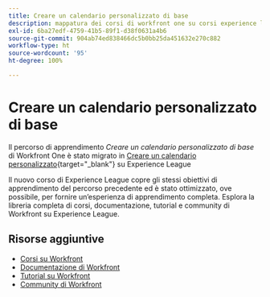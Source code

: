 ```yaml
---
title: Creare un calendario personalizzato di base
description: mappatura dei corsi di workfront one su corsi experience league
exl-id: 6ba27edf-4759-41b5-89f1-d38f0631a4b6
source-git-commit: 904ab74ed838466dc5b0bb25da451632e270c882
workflow-type: ht
source-wordcount: '95'
ht-degree: 100%

---
```


# Creare un calendario personalizzato di base

Il percorso di apprendimento *Creare un calendario personalizzato di base* di Workfront One è stato migrato in [Creare un calendario personalizzato](https://experienceleague.adobe.com/?recommended=Workfront-U-1-2022.4.reporting){target="_blank"} su Experience League

Il nuovo corso di Experience League copre gli stessi obiettivi di apprendimento del percorso precedente ed è stato ottimizzato, ove possibile, per fornire un’esperienza di apprendimento completa.  Esplora la libreria completa di corsi, documentazione, tutorial e community di Workfront su Experience League.

## Risorse aggiuntive

* [Corsi su Workfront](https://experienceleague.adobe.com/?lang=it&amp;Solution=Workfront#courses)
* [Documentazione di Workfront](https://experienceleague.adobe.com/docs/workfront.html?lang=it)
* [Tutorial su Workfront](https://experienceleague.adobe.com/docs/workfront-learn/tutorials-workfront/home.html?lang=it)
* [Community di Workfront](https://experienceleaguecommunities.adobe.com/t5/workfront/ct-p/workfront)
